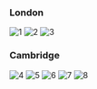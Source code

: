 
### London
<img class="w90percent" src="/images/bt/uk/lon1.jpg" alt="1">
<img class="w90percent" src="/images/bt/uk/lon2.jpg" alt="2">
<img class="w90percent" src="/images/bt/uk/wine.jpg" alt="3">

### Cambridge
<img class="w90percent" src="/images/bt/uk/camb1.jpg" alt="4">
<img class="w90percent" src="/images/bt/uk/camb2.jpg" alt="5">
<img class="w90percent" src="/images/bt/uk/camb3.jpg" alt="6">
<img class="w90percent" src="/images/bt/uk/camb4.jpg" alt="7">
<img class="w90percent" src="/images/bt/uk/camb5.jpg" alt="8">


